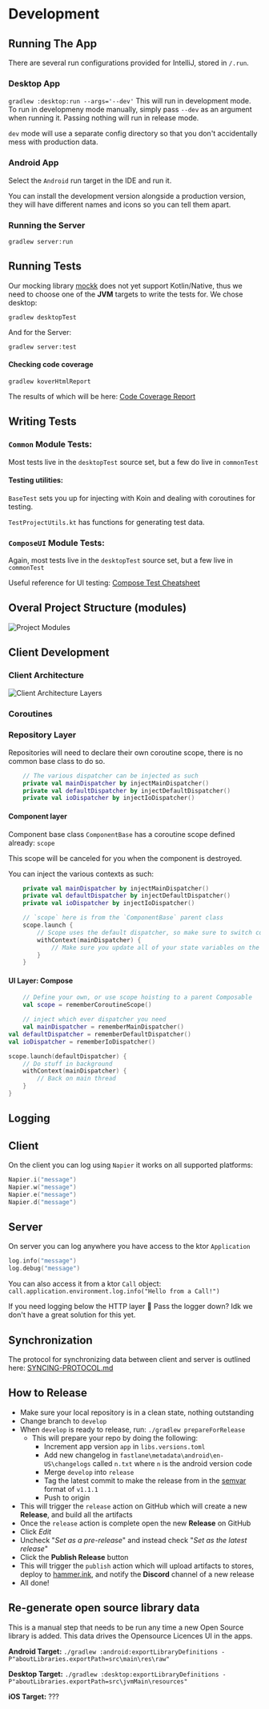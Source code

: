 # Development

## Running The App

There are several run configurations provided for IntelliJ, stored in `/.run`.

### Desktop App

`gradlew :desktop:run --args='--dev'` This will run in development mode. To run in developmeny mode manually, simply
pass `--dev` as an
argument when running it. Passing nothing will run in release mode.

`dev` mode will use a separate config directory so that you don't accidentally mess with production data.

### Android App

Select the `Android` run target in the IDE and run it.

You can install the development version alongside a production version, they will have different names and icons so you
can tell them apart.

### Running the Server

`gradlew server:run`

## Running Tests

Our mocking library [mockk](https://mockk.io/) does not yet support Kotlin/Native, thus we need to choose one of the **JVM** targets to
write the tests for. We chose desktop:

`gradlew desktopTest`

And for the Server:

`gradlew server:test`

#### Checking code coverage

`gradlew koverHtmlReport`

The results of which will be here:
[Code Coverage Report](./build/reports/kover/html/index.html)

## Writing Tests

### `Common` Module Tests:

Most tests live in the `desktopTest` source set, but a few do live in `commonTest`

#### Testing utilities:

`BaseTest` sets you up for injecting with Koin and dealing with coroutines for testing.

`TestProjectUtils.kt` has functions for generating test data.

### `ComposeUI` Module Tests:

Again, most tests live in the `desktopTest` source set, but a few live in `commonTest`

Useful reference for UI
testing: [Compose Test Cheatsheet](https://developer.android.com/reference/kotlin/androidx/compose/ui/test/package-summary)

## Overal Project Structure (modules)

![Project Modules](readme/modules.png)

## Client Development

### Client Architecture

![Client Architecture Layers](readme/client-architecture-layers.png)

### Coroutines

### Repository Layer

Repositories will need to declare their own coroutine scope, there is no common base class to do so.
```kotlin
	// The various dispatcher can be injected as such
	private val mainDispatcher by injectMainDispatcher()
	private val defaultDispatcher by injectDefaultDispatcher()
	private val ioDispatcher by injectIoDispatcher()
```

#### Component layer
Component base class `ComponentBase` has a coroutine scope defined already: `scope`

This scope will be canceled for you when the component is destroyed.

You can inject the various contexts as such:
```kotlin
	private val mainDispatcher by injectMainDispatcher()
	private val defaultDispatcher by injectDefaultDispatcher()
	private val ioDispatcher by injectIoDispatcher()

	// `scope` here is from the `ComponentBase` parent class
	scope.launch {
        // Scope uses the default dispatcher, so make sure to switch contexts when necessary
        withContext(mainDispatcher) {
			// Make sure you update all of your state variables on the main thread
		}
	}
```

#### UI Layer: Compose
```kotlin
	// Define your own, or use scope hoisting to a parent Composable
	val scope = rememberCoroutineScope()

	// inject which ever dispatcher you need
	val mainDispatcher = rememberMainDispatcher()
val defaultDispatcher = rememberDefaultDispatcher()
val ioDispatcher = rememberIoDispatcher()

scope.launch(defaultDispatcher) {
	// Do stuff in background
	withContext(mainDispatcher) {
		// Back on main thread
	}
}
```

## Logging

## Client

On the client you can log using `Napier` it works on all supported platforms:

```kotlin
Napier.i("message")
Napier.w("message")
Napier.e("message")
Napier.d("message")
```

## Server

On server you can log anywhere you have access to the ktor `Application`

```kotlin
log.info("message")
log.debug("message")
```

You can also access it from a ktor `Call` object:
`call.application.environment.log.info("Hello from a Call!")`

If you need logging below the HTTP layer 🤷 Pass the logger down? Idk we don't have a great solution
for this yet.

## Synchronization

The protocol for synchronizing data between client and server is outlined here:
[SYNCING-PROTOCOL.md](docs/SYNCING-PROTOCOL.md)

## How to Release

- Make sure your local repository is in a clean state, nothing outstanding
- Change branch to `develop`
- When `develop` is ready to release, run: `./gradlew prepareForRelease`
	- This will prepare your repo by doing the following:
		- Increment app version `app` in `libs.versions.toml`
		- Add new changelog in `fastlane\metadata\android\en-US\changelogs` called `n.txt` where `n` is
		  the android version code
		- Merge `develop` into `release`
		- Tag the latest commit to make the release from in the [semvar](https://semver.org) format
		  of `v1.1.1`
		- Push to origin
- This will trigger the `release` action on GitHub which will create a new **Release**, and build
  all the artifacts
- Once the `release` action is complete open the new **Release** on GitHub
- Click _Edit_
- Uncheck "_Set as a pre-release_" and instead check "_Set as the latest release_"
- Click the **Publish Release** button
- This will trigger the `publish` action which will upload artifacts to stores, deploy
  to [hammer.ink](https://hammer.ink), and notify the **Discord** channel of a new release
- All done!

## Re-generate open source library data

This is a manual step that needs to be run any time a new Open Source library is added.
This data drives the Opensource Licences UI in the apps.

**Android Target:**
`./gradlew :android:exportLibraryDefinitions -P"aboutLibraries.exportPath=src\main\res\raw"`

**Desktop Target:**
`./gradlew :desktop:exportLibraryDefinitions -P"aboutLibraries.exportPath=src\jvmMain\resources"`

**iOS Target:**
???

